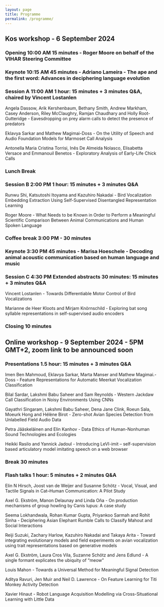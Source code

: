 ```yaml
---
layout: page
title: Programme
permalink: /programme/
---
```


## Kos workshop - 6 September 2024

### Opening 10:00 AM 15 minutes - Roger Moore on behalf of the VIHAR Steering Committee

### Keynote 10:15 AM 45 minutes - Adriano Lameira - The ape and the first word: Advances in deciphering language evolution

### Session A 11:00 AM 1 hour: 15 minutes + 3 minutes Q&A, chaired by Vincent Lostanlen

Angela Dassow, Arik Kershenbaum, Bethany Smith, Andrew Markham, Casey Anderson, Riley McClaughry, Ramjan Chaudhary and Holly Root-Gutteridge - Eavesdropping on prey alarm calls to detect the presence of predators

Eklavya Sarkar and Mathew Magimai-Doss - On the Utility of Speech and Audio Foundation Models for Marmoset Call Analysis

Antonella Maria Cristina Torrisi, Inês De Almeida Nolasco, Elisabetta Versace and Emmanouil Benetos - Exploratory Analysis of Early-Life Chick Calls

### Lunch Break 

### Session B 2:00 PM 1 hour: 15 minutes + 3 minutes Q&A 

Runwu Shi, Katsutoshi Itoyama and Kazuhiro Nakadai - Bird Vocalization Embedding Extraction Using Self-Supervised Disentangled Representation Learning

Roger Moore - What Needs to be Known in Order to Perform a Meaningful Scientific Comparison Between Animal Communications and Human Spoken Language

### Coffee break 3:00 PM - 30 minutes

### Keynote 3:30 PM 45 minutes - Marisa Hoeschele - Decoding animal acoustic communication based on human language and music

### Session C 4:30 PM Extended abstracts 30 minutes: 15 minutes + 3 minutes Q&A

Vincent Lostanlen - Towards Differentiable Motor Control of Bird Vocalizations

Marianne de Heer Kloots and Mirjam Knörnschild - Exploring bat song syllable representations in self-supervised audio encoders

### Closing 10 minutes 

## Online workshop - 9 September 2024 - 5PM GMT+2, zoom link to be announced soon

### Presentations 1.5 hour: 15 minutes + 3 minutes Q&A

Imen Ben Mahmoud, Eklavya Sarkar, Marta Manser and Mathew Magimai.-Doss	- Feature Representations for Automatic Meerkat Vocalization Classification	

Bilal Sardar, Lakshmi Babu Saheer and Sam Reynolds - Western Jackdaw Call Classification in Noisy Environments Using CNNs	

Gayathri Singaram, Lakshmi Babu Saheer, Dena Jane Clink, Roeun Sala, Moeurk Hong and Hélène Birot - Zero-shot Avian Species Detection from Unlabelled Field Audio Data 

Petra Jääskeläinen and Elin Kanhov - Data Ethics of Human-Nonhuman Sound Technologies and Ecologies

Heikki Rasilo and Yannick Jadoul - Introducing LeVI-imit – self-supervision based articulatory model imitating speech on a web browser 

### Break 30 minutes

### Flash talks 1 hour: 5 minutes + 2 minutes Q&A

Elin N Hirsch, Joost van de Weijer and Susanne Schötz - Vocal, Visual, and Tactile Signals in Cat–Human Communication: A Pilot Study

Axel G. Ekström, Manon Delaunay and Linda Oña - On production mechanisms of group howling by Canis lupus: A case study 

Seema Lokhandwala, Rohan Kumar Gupta, Priyankoo Sarmah and Rohit Sinha - Deciphering Asian Elephant Rumble Calls to Classify Mahout and Social Interactions	

Reiji Suzuki, Zachary Harlow, Kazuhiro Nakadai and Takaya Arita	- Toward integrating evolutionary models and field experiments on avian vocalization using trait representations based on generative models		 

Axel G. Ekström, Laura Cros Vila, Suzanne Schötz and Jens Edlund - A single formant explicates the ubiquity of “meow” 

Louis Mahon - Towards a Universal Method for Meaningful Signal Detection 

Aditya Ravuri, Jen Muir and Neil D. Lawrence - On Feature Learning for Titi Monkey Activity Detection 

Xavier Hinaut - Robot Language Acquisition Modelling via Cross-Situational Learning with Little Data	



